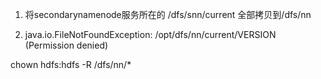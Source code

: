 <!--
 * @Author: wjn
 * @Date: 2020-07-08 18:42:53
 * @LastEditors: wjn
 * @LastEditTime: 2020-07-08 18:44:52
--> 
1. 将secondarynamenode服务所在的   /dfs/snn/current 全部拷贝到/dfs/nn


2. java.io.FileNotFoundException: /opt/dfs/nn/current/VERSION (Permission denied)

chown hdfs:hdfs -R /dfs/nn/*